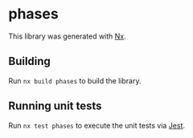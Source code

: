 # phases

This library was generated with [Nx](https://nx.dev).

## Building

Run `nx build phases` to build the library.

## Running unit tests

Run `nx test phases` to execute the unit tests via [Jest](https://jestjs.io).
